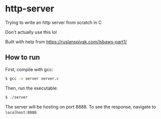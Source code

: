 # http-server

Trying to write an http server from scratch in C

Don't actually use this lol

Built with help from https://ruslanspivak.com/lsbaws-part1/

## How to run

First, compile with gcc:
```bash
$ gcc -o server server.c
```

Then, run the executable:
```bash
$ ./server
```

The server will be hosting on port 8888. To see the response, navigate to `localhost:8888`.
